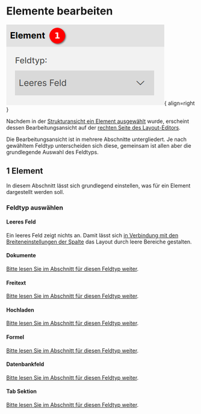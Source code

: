 # Elemente bearbeiten

![Elemente Übersicht](./elemente-uebersicht.png#smartphone){ align=right }

Nachdem in der [Strukturansicht ein Element ausgewählt](../layoutstruktur/index.md#auswahl-eines-elements) wurde, erscheint dessen Bearbeitungsansicht auf der [rechten Seite des Layout-Editors](../index.md).

Die Bearbeitungsansicht ist in mehrere Abschnitte untergliedert. Je nach gewähltem Feldtyp unterscheiden sich diese, gemeinsam ist allen aber die grundlegende Auswahl des Feldtyps.

## <span class="number space-right">1</span> Element

In diesem Abschnitt lässt sich grundlegend einstellen, was für ein Element  dargestellt werden soll.

### Feldtyp auswählen

#### Leeres Feld

Ein leeres Feld zeigt nichts an. Damit lässt sich [in Verbindung mit den Breiteneinstellungen der Spalte](./spalten.md#2-breite) das Layout durch leere Bereiche gestalten.

#### Dokumente

[Bitte lesen Sie im Abschnitt für diesen Feldtyp weiter](./dokumentenfeld/index.md).

#### Freitext

[Bitte lesen Sie im Abschnitt für diesen Feldtyp weiter](./freitextfeld/index.md).

#### Hochladen

[Bitte lesen Sie im Abschnitt für diesen Feldtyp weiter](./hochladenfeld/index.md).

#### Formel

[Bitte lesen Sie im Abschnitt für diesen Feldtyp weiter](./formel/index.md).

#### Datenbankfeld

[Bitte lesen Sie im Abschnitt für diesen Feldtyp weiter](./datenbankfeld/index.md).

#### Tab Sektion

[Bitte lesen Sie im Abschnitt für diesen Feldtyp weiter](./tabsektion/index.md).

